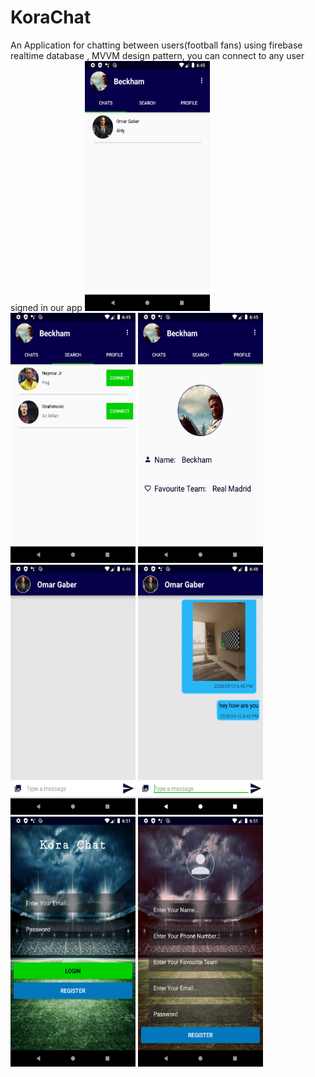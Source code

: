 # KoraChat
An Application for chatting between users(football fans) using firebase realtime database , MVVM design pattern, you can connect to any user signed in our app
<img src="Screenshot_1599756348.png" width="200" height="400">
<img src="Screenshot_1599756352.png" width="200" height="400">
<img src="Screenshot_1599756355.png" width="200" height="400">
<img src="Screenshot_1599756362.png" width="200" height="400">
<img src="Screenshot_1599756383.png" width="200" height="400">
<img src="Screenshot_1599756693.png" width="200" height="400">
<img src="Screenshot_1599756698.png" width="200" height="400">

